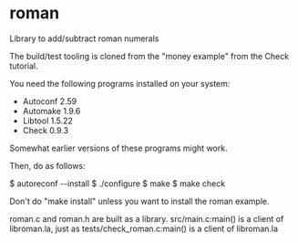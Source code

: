 # roman

Library to add/subtract roman numerals

The build/test tooling is cloned from the "money example" from the Check tutorial.

You need the following programs installed on your system:
- Autoconf 2.59
- Automake 1.9.6
- Libtool 1.5.22
- Check 0.9.3

Somewhat earlier versions of these programs might work.

Then, do as follows:

$ autoreconf --install
$ ./configure
$ make
$ make check

Don't do "make install" unless you want to install the roman example.

roman.c and roman.h are built as a library.  src/main.c:main() is a
client of libroman.la, just as tests/check_roman.c:main() is a client
of libroman.la
